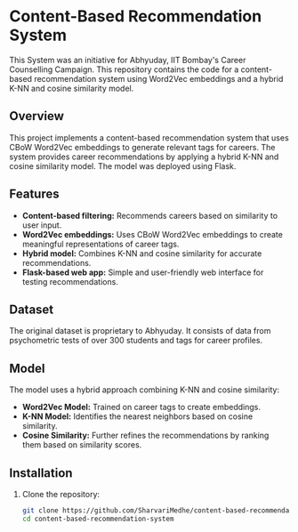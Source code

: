 
# Content-Based Recommendation System
This System was an initiative for Abhyuday, IIT Bombay's Career Counselling Campaign.
This repository contains the code for a content-based recommendation system using Word2Vec embeddings and a hybrid K-NN and cosine similarity model. 

## Overview
This project implements a content-based recommendation system that uses CBoW Word2Vec embeddings to generate relevant tags for careers. The system provides career recommendations by applying a hybrid K-NN and cosine similarity model. The model was deployed using Flask.

## Features
- **Content-based filtering:** Recommends careers based on similarity to user input.
- **Word2Vec embeddings:** Uses CBoW Word2Vec embeddings to create meaningful representations of career tags.
- **Hybrid model:** Combines K-NN and cosine similarity for accurate recommendations.
- **Flask-based web app:** Simple and user-friendly web interface for testing recommendations.

## Dataset
The original dataset is proprietary to Abhyuday. It consists of data from psychometric tests of over 300 students and tags for career profiles.

## Model
The model uses a hybrid approach combining K-NN and cosine similarity:
- **Word2Vec Model:** Trained on career tags to create embeddings.
- **K-NN Model:** Identifies the nearest neighbors based on cosine similarity.
- **Cosine Similarity:** Further refines the recommendations by ranking them based on similarity scores.

## Installation
1. Clone the repository:
   ```bash
   git clone https://github.com/SharvariMedhe/content-based-recommendation-system.git
   cd content-based-recommendation-system
